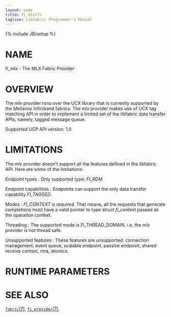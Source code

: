 ```yaml
---
layout: page
title: fi_mlx(7)
tagline: Libfabric Programmer's Manual
---
```

{% include JB/setup %}

# NAME

fi_mlx \- The MLX Fabric Provider

# OVERVIEW

The *mlx* provider runs over the UCX library
that is currently supported by the Mellanox infiniband fabrics.
The *mlx* provider makes use of UCX tag matching API in order to
implement a limited set of the libfabric data transfer APIs, namely,
tagged message queue.

Supported UCP API version: 1.0

# LIMITATIONS

The *mlx* provider doesn't support all the features defined in the
libfabric API. Here are some of the limitations:

Endpoint types
: Only supported type:  *FI_RDM*

Endpoint capabilities
: Endpoints can support the only data transfer capability
  *FI_TAGGED*.


Modes
: *FI_CONTEXT* is required. That means, all the requests that generate
  completions must have a valid pointer to type *struct fi_context*
  passed as the operation context.

Threading
: The supported mode is FI_THREAD_DOMAIN, i.e. the *mlx* provider is not thread safe.


Unsupported features
: These features are unsupported: connection management, event queue, 
  scalable endpoint, passive endpoint, shared receive context,
  rma, atomics.


# RUNTIME PARAMETERS


# SEE ALSO

[`fabric`(7)](fabric.7.html),
[`fi_provider`(7)](fi_provider.7.html),
